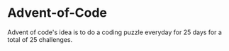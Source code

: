 # Advent-of-Code
Advent of code's idea is to do a coding puzzle everyday for 25 days for a total of 25 challenges.
